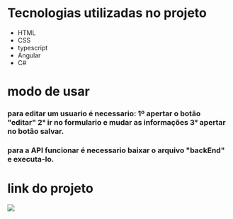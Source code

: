 # Tecnologias utilizadas no projeto
* HTML
* CSS
* typescript
* Angular
* C#
# modo de usar
### para editar um usuario é necessario: 1º apertar o botão "editar" 2° ir no formulario e mudar as informações 3° apertar no botão salvar.
### para a API funcionar é necessario baixar o arquivo "backEnd" e executa-lo.
# link do projeto
   <a href="https://estag-eng-anna-beatriz-bastos.vercel.app/" target="_blank"><img src="https://img.shields.io/badge/-Link-purple?style=for-the-badge&logo=aluraplayo&logoColor=white"></a>
